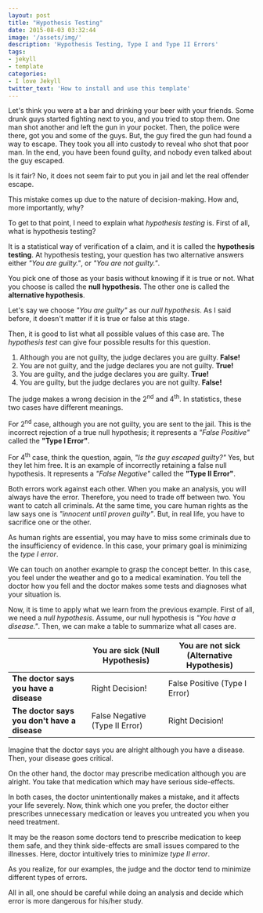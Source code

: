 ```yaml
---
layout: post
title: "Hypothesis Testing"
date: 2015-08-03 03:32:44
image: '/assets/img/'
description: 'Hypothesis Testing, Type I and Type II Errors'
tags:
- jekyll
- template
categories:
- I love Jekyll
twitter_text: 'How to install and use this template'
---
```


Let's think you were at a bar and drinking your beer with your friends. Some drunk guys started fighting next to you, and you tried to stop them. One man shot another and left the gun in your pocket. Then, the police were there, got you and some of the guys. But, the guy fired the gun had found a way to escape. They took you all into custody to reveal who shot that poor man. In the end, you have been found guilty, and nobody even talked about the guy escaped.

Is it fair? No, it does not seem fair to put you in jail and let the real offender escape.

This mistake comes up due to the nature of decision-making. How and, more importantly, why?

To get to that point, I need to explain what *hypothesis testing* is. First of all, what is hypothesis testing?

It is a statistical way of verification of a claim, and it is called the **hypothesis testing**. At hypothesis testing, your question has two alternative answers either *"You are guilty."*, or *"You are not guilty."*.

You pick one of those as your basis without knowing if it is true or not. What you choose is called the **null hypothesis**. The other one is called the **alternative hypothesis**.

Let's say we choose *"You are guilty"* as our *null hypothesis*. As I said before, it doesn't matter if it is true or false at this stage.

Then, it is good to list what all possible values of this case are. The *hypothesis test* can give four possible results for this question.

1. Although you are not guilty, the judge declares you are guilty. **False!**
2. You are not guilty, and the judge declares you are not guilty. **True!**
3. You are guilty, and the judge declares you are guilty. **True!**
4. You are guilty, but the judge declares you are not guilty. **False!**

The judge makes a wrong decision in the 2<sup>nd</sup> and 4<sup>th</sup>. In statistics, these two cases have different meanings.

For 2<sup>nd</sup> case, although you are not guilty, you are sent to the jail. This is the incorrect rejection of a true null hypothesis; it represents a *"False Positive"* called the **"Type I Error"**.  

For 4<sup>th</sup> case, think the question, again, *"Is the guy escaped guilty?"* Yes, but they let him free. It is an example of incorrectly retaining a false null hypothesis. It represents a *"False Negative"* called the **"Type II Error"**.

Both errors work against each other. When you make an analysis, you will always have the error. Therefore, you need to trade off between two.
You want to catch all criminals. At the same time, you care human rights as the law says one is *"innocent until proven guilty"*. But, in real life, you have to sacrifice one or the other.

As human rights are essential, you may have to  miss some criminals due to the insufficiency of evidence. In this case, your primary goal is minimizing the *type I error*.

We can touch on another example to grasp the concept better. In this case, you feel under the weather and go to a medical examination. You tell the doctor how you fell and the doctor makes some tests and diagnoses what your situation is.

Now, it is time to apply what we learn from the previous example. First of all, we need a *null hypothesis*. Assume, our null hypothesis is *"You have a disease."*. Then, we can make a table to summarize what all cases are.

|   | You are sick (Null Hypothesis) |You are not sick (Alternative Hypothesis) |
|---|---|---|
|**The doctor says you have a disease**|Right Decision!| False Positive (Type I Error)|
|**The doctor says you don't have a disease**| False Negative (Type II Error) | Right Decision! |

Imagine that the doctor says you are alright although you have a disease. Then, your disease goes critical.

On the other hand, the doctor may prescribe medication although you are alright. You take that medication which may have serious side-effects.

In both cases, the doctor unintentionally makes a mistake, and it affects your life severely. Now, think which one you prefer, the doctor either prescribes unnecessary medication or leaves you untreated you when you need treatment.

It may be the reason some doctors tend to prescribe medication to keep them safe, and they think side-effects are small issues compared to the illnesses. Here, doctor intuitively tries to minimize *type II error*.

As you realize, for our examples, the judge and the doctor tend to minimize different types of errors.

All in all, one should be careful while doing an analysis and decide which error is more dangerous for his/her study.
